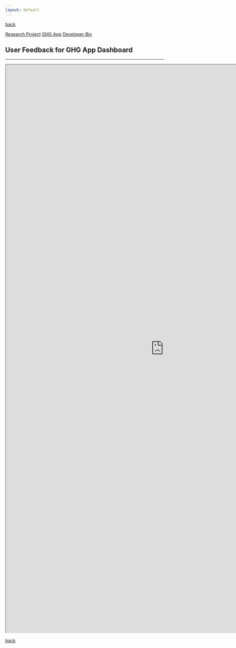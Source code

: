 ```yaml
---
layout: default
---
```

[back](./)

[Research Project](./project-page.html)
[GHG App](./app-page.html)
[Developer Bio](./bio-page.html)

## User Feedback for GHG App Dashboard

* * *

<iframe src="https://docs.google.com/forms/d/e/1FAIpQLSevhn8yeUCKUhAyzhgmW3nwqR_PlOimk2shrl1_BYW_IBNR8w/viewform" id="frame2" name="frame2" width="1000" marginwidth="0" height="1800" marginheight="0" align="middle" scrolling="auto"></iframe>

[back](./)
